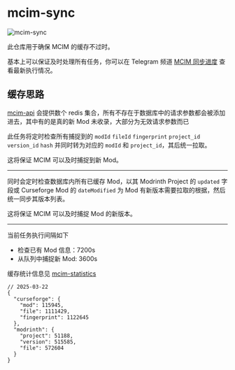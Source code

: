 # mcim-sync

![mcim-sync](https://socialify.git.ci/mcmod-info-mirror/mcim-sync/image?description=1&font=Inter&issues=1&language=1&name=1&owner=1&pattern=Overlapping%20Hexagons&pulls=1&stargazers=1&theme=Auto)


此仓库用于确保 MCIM 的缓存不过时。

基本上可以保证及时处理所有任务，你可以在 Telegram 频道 [MCIM 同步进度](https://t.me/mcim_sync) 查看最新执行情况。

## 缓存思路

[mcim-api](https://github.com/mcmod-info-mirror/mcim-api) 会提供数个 redis 集合，所有不存在于数据库中的请求参数都会被添加进去，其中有的是真的新 Mod 未收录，大部分为无效请求参数而已

此任务将定时检查所有捕捉到的 `modId` `fileId` `fingerprint` `project_id` `version_id` `hash` 并同时转为对应的 `modId` 和 `project_id`，其后统一拉取。

这将保证 MCIM 可以及时捕捉到新 Mod。

---

同时会定时检查数据库内所有已缓存 Mod，以其 Modrinth Project 的 `updated` 字段或 Curseforge Mod 的 `dateModified` 为 Mod 有新版本需要拉取的根据，然后统一同步其版本列表。

这将保证 MCIM 可以及时捕捉 Mod 的新版本。

---

当前任务执行间隔如下
- 检查已有 Mod 信息：7200s
- 从队列中捕捉新 Mod: 3600s

缓存统计信息见 [mcim-statistics](https://mod.mcimirror.top/statistics)

```json5
// 2025-03-22
{
  "curseforge": {
    "mod": 115945,
    "file": 1111429,
    "fingerprint": 1122645
  },
  "modrinth": {
    "project": 51188,
    "version": 515585,
    "file": 572604
  }
}
```
